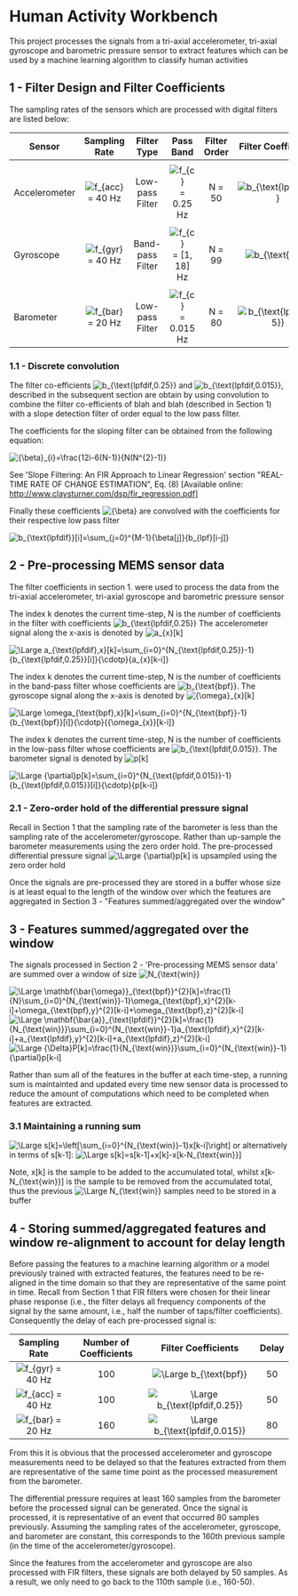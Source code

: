 # Human Activity Workbench

This project processes the signals from a tri-axial accelerometer, tri-axial gyroscope and barometric pressure sensor to extract features which can be used by a machine learning algorithm to classify human activities

## 1 - Filter Design and Filter Coefficients

The sampling rates of the sensors which are processed with digital filters are listed below:

|Sensor| Sampling Rate | Filter Type | Pass Band | Filter Order | Filter Coefficients | 
|------|:-------------:|:-----------:|:---------:|:------------:|:-------------------:|
|      |               |             |           |              |                     |
|Accelerometer|<img src="https://latex.codecogs.com/svg.latex?\small&space;f_{acc}" title="f_{acc}" /> = 40 Hz | Low-pass Filter | <img src="https://latex.codecogs.com/svg.latex?\small&space;f_{c}" title="f_{c}" /> = 0.25 Hz            | N =  50  | <img src="https://latex.codecogs.com/svg.latex?\small&space;b_{\text{lpf,0.25}}" title="b_{\text{lpf,0.25}}" />                    |
|      |               |             |           |              |                    |
|Gyroscope|<img src="https://latex.codecogs.com/svg.latex?\small&space;f_{gyr}" title="f_{gyr}" /> = 40 Hz | Band-pass Filter| <img src="https://latex.codecogs.com/svg.latex?\small&space;f_{c}" title="f_{c}"/> = [1, 18] Hz           |  N =  99  | <img src="https://latex.codecogs.com/svg.latex?\small&space;b_{\text{bpf}}" title="b_{\text{bpf}}" />                   |
|      |               |             |           |              |                    |
|Barometer|<img src="https://latex.codecogs.com/svg.latex?\small&space;f_{bar}" title="f_{bar}" /> = 20 Hz | Low-pass Filter | <img src="https://latex.codecogs.com/svg.latex?\small&space;f_{c}" title="f_{c}" /> = 0.015 Hz            |  N =  80  |  <img src="https://latex.codecogs.com/svg.latex?\small&space;b_{\text{lpf,0.015}}" title="b_{\text{lpf,0.015}}" />                  |

### 1.1 - Discrete convolution

The filter co-efficients <img src="https://latex.codecogs.com/svg.latex?\small&space;b_{\text{lpfdif,0.25}}" title="b_{\text{lpfdif,0.25}}" /> and <img src="https://latex.codecogs.com/svg.latex?\small&space;b_{\text{lpfdif,0.015}}" title="b_{\text{lpfdif,0.015}}" />, described in the subsequent section are obtain by using convolution to combine the filter co-efficients of blah and blah (described in Section 1) with a slope detection filter of order equal to the low pass filter.

The coefficients for the sloping filter can be obtained from the following equation:

<img src="https://latex.codecogs.com/svg.latex?\small&space;{\beta}_{i}=\frac{12i-6(N-1)}{N(N^{2}-1)}" title="{\beta}_{i}=\frac{12i-6(N-1)}{N(N^{2}-1)}" /> 

See 'Slope Filtering: An FIR Approach to Linear Regression' section "REAL-TIME RATE OF CHANGE ESTIMATION", Eq. (8) [Available online: http://www.claysturner.com/dsp/fir_regression.pdf]

Finally these coefficients <img src="https://latex.codecogs.com/svg.latex?\small&space;{\beta}" title="{\beta}" /> are convolved with the coefficients for their respective low pass filter

<img src="https://latex.codecogs.com/svg.latex?\small&space;b_{\text{lpfdif}}[i]=\sum_{j=0}^{M-1}{\beta[j]}{b_{lpf}[i-j]}" title="b_{\text{lpfdif}}[i]=\sum_{j=0}^{M-1}{\beta[j]}{b_{lpf}[i-j]}" />


## 2 - Pre-processing MEMS sensor data

The filter coefficients in section 1. were used to process the data from the tri-axial accelerometer, tri-axial gyroscope and barometric pressure sensor

The index k denotes the current time-step, N is the number of coefficients in the filter with coefficients <img src="https://latex.codecogs.com/svg.latex?\small&space;b_{\text{lpfdif,0.25}}" title="b_{\text{lpfdif,0.25}}" /> The accelerometer signal along the x-axis is denoted by <img src="https://latex.codecogs.com/svg.latex?\small&space;a_{x}[k]" title="a_{x}[k]" />

<img src="https://latex.codecogs.com/svg.latex?\Large&space;a_{\text{lpfdif},x}[k]=\sum_{i=0}^{N_{\text{lpfdif,0.25}}-1}{b_{\text{lpfdif,0.25}}[i]}{\cdotp}{a_{x}[k-i]}" title="\Large a_{\text{lpfdif},x}[k]=\sum_{i=0}^{N_{\text{lpfdif,0.25}}-1}{b_{\text{lpfdif,0.25}}[i]}{\cdotp}{a_{x}[k-i]}" />

The index k denotes the current time-step, N is the number of coefficients in the band-pass filter whose coefficients are <img src="https://latex.codecogs.com/svg.latex?\small&space;b_{\text{bpf}}" title="b_{\text{bpf}}" />. The gyroscope signal along the x-axis is denoted by <img src="https://latex.codecogs.com/svg.latex?\small&space;{\omega}_{x}[k]" title="{\omega}_{x}[k]" />

<img src="https://latex.codecogs.com/svg.latex?\Large&space;\omega_{\text{bpf},x}[k]=\sum_{i=0}^{N_{\text{bpf}}-1}{b_{\text{bpf}}[i]}{\cdotp}{{\omega_{x}}[k-i]}" title="\Large \omega_{\text{bpf},x}[k]=\sum_{i=0}^{N_{\text{bpf}}-1}{b_{\text{bpf}}[i]}{\cdotp}{{\omega_{x}}[k-i]}" />

The index k denotes the current time-step, N is the number of coefficients in the low-pass filter whose coefficients are <img src="https://latex.codecogs.com/svg.latex?\small&space;b_{\text{lpfdif,0.015}}" title="b_{\text{lpfdif,0.015}}" />. The barometer signal is denoted by <img src="https://latex.codecogs.com/svg.latex?\small&space;p[k]" title="p[k]" />

<img src="https://latex.codecogs.com/svg.latex?\Large&space;{\partial}p[k]=\sum_{i=0}^{N_{\text{lpfdif,0.015}}-1}{b_{\text{lpfdif,0.015}}[i]}{\cdotp}{p[k-i]}" title="\Large {\partial}p[k]=\sum_{i=0}^{N_{\text{lpfdif,0.015}}-1}{b_{\text{lpfdif,0.015}}[i]}{\cdotp}{p[k-i]}" />

### 2.1 - Zero-order hold of the differential pressure signal 

Recall in Section 1 that the sampling rate of the barometer is less than the sampling rate of the accelerometer/gyroscope. Rather than up-sample the barometer measurements using the zero order hold. The pre-processed differential pressure signal <img src="https://latex.codecogs.com/svg.latex?\Large&space;{\partial}p[k]" title="\Large {\partial}p[k]" /> is upsampled using the zero order hold

Once the signals are pre-processed they are stored in a buffer whose size is at least equal to the length of the window over which the features are aggregated in Section 3 - "Features summed/aggregated over the window"

## 3 - Features summed/aggregated over the window
The signals processed in Section 2 - 'Pre-processing MEMS sensor data' are summed over a window of size <img src="https://latex.codecogs.com/svg.latex?\small&space;N_{\text{win}}" title="N_{\text{win}}" />

<img src="https://latex.codecogs.com/svg.latex?\Large&space;\mathbf{\bar{\omega}}_{\text{bpf}}^{2}[k]=\frac{1}{N_{\text{win}}}\sum_{i=0}^{N_{\text{win}}-1}\omega_{\text{bpf},x}^{2}[k-i]+\omega_{\text{bpf},y}^{2}[k-i]+\omega_{\text{bpf},z}^{2}[k-i]" title="\Large \mathbf{\bar{\omega}}_{\text{bpf}}^{2}[k]=\frac{1}{N}\sum_{i=0}^{N_{\text{win}}-1}\omega_{\text{bpf},x}^{2}[k-i]+\omega_{\text{bpf},y}^{2}[k-i]+\omega_{\text{bpf},z}^{2}[k-i]" />

<img src="https://latex.codecogs.com/svg.latex?\Large&space;\mathbf{\bar{a}}_{\text{lpfdif}}^{2}[k]=\frac{1}{N_{\text{win}}}\sum_{i=0}^{N_{\text{win}}-1}a_{\text{lpfdif},x}^{2}[k-i]+a_{\text{lpfdif},y}^{2}[k-i]+a_{\text{lpfdif},z}^{2}[k-i]" title="\Large \mathbf{\bar{a}}_{\text{lpfdif}}^{2}[k]=\frac{1}{N_{\text{win}}}\sum_{i=0}^{N_{\text{win}}-1}a_{\text{lpfdif},x}^{2}[k-i]+a_{\text{lpfdif},y}^{2}[k-i]+a_{\text{lpfdif},z}^{2}[k-i]" />

<img src="https://latex.codecogs.com/svg.latex?\Large&space;{\Delta}P[k]=\frac{1}{N_{\text{win}}}\sum_{i=0}^{N_{\text{win}}-1}{\partial}p[k-i]" title="\Large {\Delta}P[k]=\frac{1}{N_{\text{win}}}\sum_{i=0}^{N_{\text{win}}-1}{\partial}p[k-i]" />

Rather than sum all of the features in the buffer at each time-step, a running sum is maintainted and updated every time new sensor data is processed to reduce the amount of computations which need to be completed when features are extracted.

### 3.1 Maintaining a running sum
<img src="https://latex.codecogs.com/svg.latex?\Large&space;s[k]=\left[\sum_{i=0}^{N_{\text{win}}-1}x[k-i]\right]" title="\Large s[k]=\left[\sum_{i=0}^{N_{\text{win}}-1}x[k-i]\right]" />
or alternatively in terms of s[k-1]:

<img src="https://latex.codecogs.com/svg.latex?\Large&space;s[k]=s[k-1]+x[k]-x[k-N_{\text{win}}]" title="\Large s[k]=s[k-1]+x[k]-x[k-N_{\text{win}}]" />

Note, x[k] is the sample to be added to the accumulated total, whilst x[k-N_{\text{win}}] is the sample to be removed from the accumulated total, thus the previous <img src="https://latex.codecogs.com/svg.latex?\Large&space;N_{\text{win}}" title="\Large N_{\text{win}}" /> samples need to be stored in a buffer
## 4 - Storing summed/aggregated features and window re-alignment to account for delay length
Before passing the features to a machine learning algorithm or a model previously trained with extracted features, the features need to be re-aligned in the time domain so that they are representative of the same point in time. Recall from Section 1 that FIR filters were chosen for their linear phase response (i.e., the filter delays all frequency components of the signal by the same amount, i.e., half the number of taps/filter coefficients). Consequently the delay of each pre-processed signal is:

Sampling Rate| Number of Coefficients | Filter Coefficients | Delay |
|:----------:|:------------:|:-------------------:|:-----:|
|<img src="https://latex.codecogs.com/svg.latex?\small&space;f_{gyr}" title="f_{gyr}" /> = 40 Hz             |        100    | <img src="https://latex.codecogs.com/svg.latex?\Large&space;b_{\text{bpf}}" title="\Large b_{\text{bpf}}"/>                    | 50      |
|<img src="https://latex.codecogs.com/svg.latex?\small&space;f_{acc}" title="f_{acc}" /> = 40 Hz |        100    | <img src="https://latex.codecogs.com/svg.latex?\Large&space;b_{\text{lpfdif,0.25}}" title="\Large b_{\text{lpfdif,0.25}}"/>            | 50      |
|<img src="https://latex.codecogs.com/svg.latex?\small&space;f_{bar}" title="f_{bar}"/> = 20 Hz |       160       | <img src="https://latex.codecogs.com/svg.latex?\Large&space;b_{\text{lpfdif,0.015}}" title="\Large b_{\text{lpfdif,0.015}}"/>                     |   80    |

From this it is obvious that the processed accelerometer and gyroscope measurements need to be delayed so that the features extracted from them are representative of the same time point as the processed measurement from the barometer. 

The differential pressure requires at least 160 samples from the barometer before the processed signal can be generated. Once the signal is processed, it is representative of an event that occurred 80 samples previously. Assuming the sampling rates of the accelerometer, gyroscope, and barometer are constant, this corresponds to the 160th previous sample (in the time of the accelerometer/gyroscope).

Since the features from the accelerometer and gyroscope are also processed with FIR filters, these signals are both delayed by 50 samples. As a result, we only need to go back to the 110th sample (i.e., 160-50).

